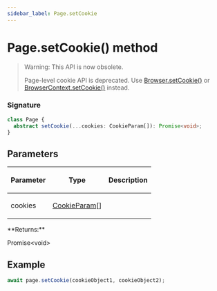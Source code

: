 ```yaml
---
sidebar_label: Page.setCookie
---
```


# Page.setCookie() method

> Warning: This API is now obsolete.
>
> Page-level cookie API is deprecated. Use [Browser.setCookie()](./puppeteer.browser.setcookie.md) or [BrowserContext.setCookie()](./puppeteer.browsercontext.setcookie.md) instead.

### Signature

```typescript
class Page {
  abstract setCookie(...cookies: CookieParam[]): Promise<void>;
}
```

## Parameters

<table><thead><tr><th>

Parameter

</th><th>

Type

</th><th>

Description

</th></tr></thead>
<tbody><tr><td>

cookies

</td><td>

[CookieParam](./puppeteer.cookieparam.md)\[\]

</td><td>

</td></tr>
</tbody></table>
**Returns:**

Promise&lt;void&gt;

## Example

```ts
await page.setCookie(cookieObject1, cookieObject2);
```
